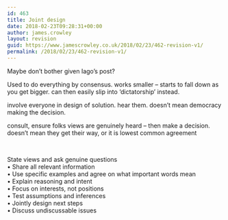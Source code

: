 ```yaml
---
id: 463
title: Joint design
date: 2018-02-23T09:28:31+00:00
author: james.crowley
layout: revision
guid: https://www.jamescrowley.co.uk/2018/02/23/462-revision-v1/
permalink: /2018/02/23/462-revision-v1/
---
```

Maybe don&#8217;t bother given Iago&#8217;s post?

Used to do everything by consensus. works smaller &#8211; starts to fall down as you get bigger. can then easily slip into &#8216;dictatorship&#8217; instead.

involve everyone in design of solution. hear them. doesn&#8217;t mean democracy making the decision.

consult, ensure folks views are genuinely heard &#8211; then make a decision. doesn&#8217;t mean they get their way, or it is lowest common agreement

&nbsp;

State views and ask genuine questions  
• Share all relevant information  
• Use specific examples and agree on what important words mean  
• Explain reasoning and intent  
• Focus on interests, not positions  
• Test assumptions and inferences  
• Jointly design next steps  
• Discuss undiscussable issues